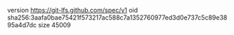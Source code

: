 version https://git-lfs.github.com/spec/v1
oid sha256:3aafa0bae75421f573217ac588c7a1352760977ed3d0e737c5c89e3895a4d7dc
size 45009
